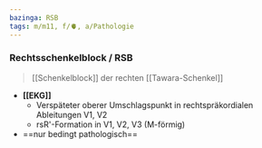 ```yaml
---
bazinga: RSB
tags: m/m11, f/🫀, a/Pathologie
---
```

### Rechtsschenkelblock / RSB
> [[Schenkelblock]] der rechten [[Tawara-Schenkel]]
- **[[EKG]]**
	- Verspäteter oberer Umschlagspunkt in rechtspräkordialen Ableitungen V1, V2
	- rsR'-Formation in V1, V2, V3 (M-förmig)
- ==nur bedingt pathologisch==